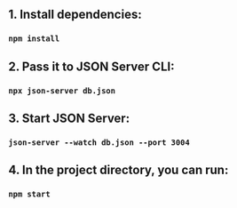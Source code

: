 ## 1. Install dependencies:
### `npm install`

## 2. Pass it to JSON Server CLI:
### `npx json-server db.json`

## 3. Start JSON Server:
### `json-server --watch db.json --port 3004`

## 4. In the project directory, you can run:
### `npm start`
